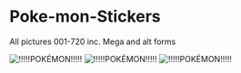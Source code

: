 # Poke-mon-Stickers
All pictures 001-720 inc. Mega and alt forms


![!!!!!POKÉMON!!!!!](http://imgur.com/eoE44Kx)
![!!!!!POKÉMON!!!!!](http://imgur.com/ftEEYMA)
![!!!!!POKÉMON!!!!!](http://imgur.com/1ZAvxgz)
